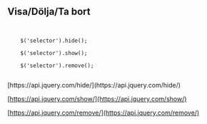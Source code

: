 ##  Visa/Dölja/Ta bort

<pre><code class="javascript">
	
	$('selector').hide();

	$('selector').show();
	
	$('selector').remove();

</code></pre>


<div class="readmore">
<i class="fa fa-book"></i> [https://api.jquery.com/hide/](https://api.jquery.com/hide/)	

<i class="fa fa-book"></i> [https://api.jquery.com/show/](https://api.jquery.com/show/)	

<i class="fa fa-book"></i> [https://api.jquery.com/remove/](https://api.jquery.com/remove/)	
</div>